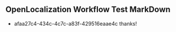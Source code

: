 ## OpenLocalization Workflow Test MarkDown
* afaa27c4-434c-4c7c-a83f-429516eaae4c 
thanks!<!--HONumber=Feb16_HO4-->
